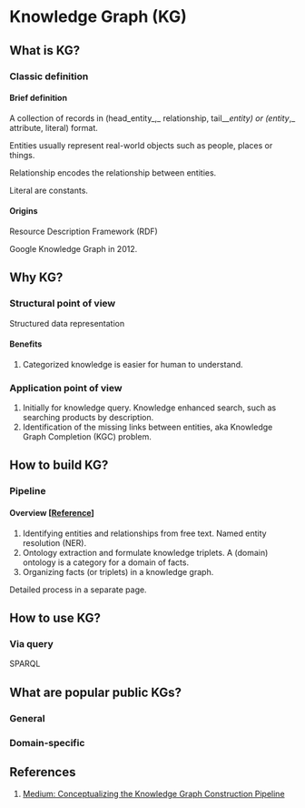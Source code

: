 # Knowledge Graph \(KG\)

## What is KG?

### Classic definition

#### Brief definition

A collection of records in \(head\_entity_,_ relationship, tail_\__entity\) or \(entity_,_ attribute, literal\) format.

Entities usually represent real-world objects such as people, places or things.

Relationship encodes the relationship between entities.

Literal are constants.

#### Origins

Resource Description Framework \(RDF\)

Google Knowledge Graph in 2012.

## Why KG?

### Structural point of view

Structured data representation

#### Benefits

1. Categorized knowledge is easier for human to understand.

### Application point of view

1. Initially for knowledge query. Knowledge enhanced search, such as searching products by description.
2. Identification of the missing links between entities, aka Knowledge Graph Completion \(KGC\) problem.

## How to build KG?

### Pipeline

#### Overview \[[Reference](https://towardsdatascience.com/conceptualizing-the-knowledge-graph-construction-pipeline-33edb25ab831)\]

1. Identifying entities and relationships from free text. Named entity resolution \(NER\).
2. Ontology extraction and formulate knowledge triplets. A \(domain\) ontology is a category for a domain of facts. 
3. Organizing facts \(or triplets\) in a knowledge graph.

Detailed process in a separate page.

## How to use KG?

### Via query

SPARQL

## What are popular public KGs?

### General

### Domain-specific

## References

1. [Medium: Conceptualizing the Knowledge Graph Construction Pipeline](https://towardsdatascience.com/conceptualizing-the-knowledge-graph-construction-pipeline-33edb25ab831)





